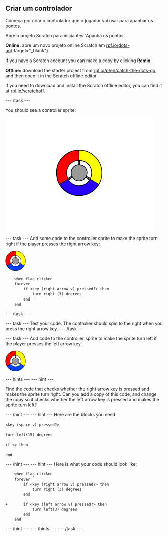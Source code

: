 ## Criar um controlador

Começa por criar o controlador que o jogador vai usar para apanhar os pontos.

Abre o projeto Scratch para iniciantes 'Apanha os pontos'.

**Online:** abre um novo projeto online Scratch em [rpf.io/dots-on](http://rpf.io/dots-on){:target="_blank"}.

If you have a Scratch account you can make a copy by clicking **Remix**.

**Offline:** download the starter project from [rpf.io/p/en/catch-the-dots-go](http://rpf.io/p/en/catch-the-dots-go), and then open it in the Scratch offline editor.

If you need to download and install the Scratch offline editor, you can find it at [rpf.io/scratchoff](http://rpf.io/scratchoff).

\--- /task \---

You should see a controller sprite:

![screenshot](images/dots-controller.png)

\--- task \--- Add some code to the controller sprite to make the sprite turn right if the player presses the right arrow key:

![Controller sprite](images/controller-sprite.png)

```blocks3
    when flag clicked
    forever
        if <key (right arrow v) pressed?> then
            turn right (3) degrees
        end
    end
```

\--- /task \---

\--- task \--- Test your code. The controller should spin to the right when you press the right arrow key. \--- /task \---

\--- task \--- Add code to the controller sprite to make the sprite turn left if the player presses the left arrow key.

![Controller sprite](images/controller-sprite.png)

\--- hints \--- \--- hint \---

Find the code that checks whether the right arrow key is pressed and makes the sprite turn right. Can you add a copy of this code, and change the copy so it checks whether the left arrow key is pressed and makes the sprite turn left?

\--- /hint \--- \--- hint \--- Here are the blocks you need:

```blocks3
<key (space v) pressed?>

turn left(15) degrees

if <> then

end
```

\--- /hint \--- \--- hint \--- Here is what your code should look like:

```blocks3
    when flag clicked
    forever
        if <key (right arrow v) pressed?> then
            turn right (3) degrees
        end

+       if <key (left arrow v) pressed?> then
            turn left(3) degrees
        end
    end
```

\--- /hint \--- \--- /hints \--- \--- /task \---